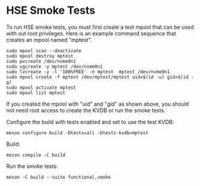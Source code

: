 # HSE Smoke Tests

To run HSE smoke tests, you must first create a test mpool that can be
used with out root privileges.  Here is an example command sequence
that creates an mpool named "mptest".

    sudo mpool scan --deactivate
    sudo mpool destroy mptest
    sudo pvcreate /dev/nvme0n1
    sudo vgcreate -y mptest /dev/nvme0n1
    sudo lvcreate -y -l '100%FREE' -n mptest  mptest /dev/nvme0n1
    sudo mpool create -f mptest /dev/mptest/mptest uid=$(id -u) gid=$(id -g)
    sudo mpool activate mptest
    sudo mpool list mptest

If you created the mpool with "uid" and "gid" as shown above, you
should not need root access to create the KVDB or run the smoke tests.

Configure the build with tests enabled and set to use the test KVDB:

    meson configure build -Dtests=all -Dtests-kvdb=mptest

Build:

    meson compile -C build

Run the smoke tests:

    meson -C build --suite functional,smoke
